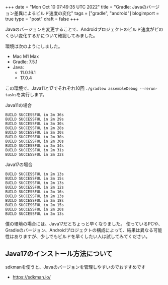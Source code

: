 +++
date = "Mon Oct 10 07:49:35 UTC 2022"
title = "Gradle: Javaのバージョン差異によるビルド速度の変化"
tags = ["gradle", "android"]
blogimport = true
type = "post"
draft = false
+++

Javaのバージョンを変更することで、Androidプロジェクトのビルド速度がどのくらい変化するかについて確認してみました。

環境は次のようにしました。

- Mac M1 Max
- Gradle: 7.5.1
- Java:
  - 11.0.16.1
  - 17.0.4

この環境で、Java11と17でそれぞれ10回 `./gradlew assembleDebug --rerun-tasks`を実行します。

Java11の場合

```
BUILD SUCCESSFUL in 2m 36s
BUILD SUCCESSFUL in 2m 29s
BUILD SUCCESSFUL in 2m 30s
BUILD SUCCESSFUL in 2m 28s
BUILD SUCCESSFUL in 2m 30s
BUILD SUCCESSFUL in 2m 30s
BUILD SUCCESSFUL in 2m 30s
BUILD SUCCESSFUL in 2m 34s
BUILD SUCCESSFUL in 2m 31s
BUILD SUCCESSFUL in 2m 32s
```

Java17の場合

```
BUILD SUCCESSFUL in 2m 13s
BUILD SUCCESSFUL in 2m 15s
BUILD SUCCESSFUL in 2m 13s
BUILD SUCCESSFUL in 2m 12s
BUILD SUCCESSFUL in 2m 16s
BUILD SUCCESSFUL in 2m 13s
BUILD SUCCESSFUL in 2m 18s
BUILD SUCCESSFUL in 2m 15s
BUILD SUCCESSFUL in 2m 20s
BUILD SUCCESSFUL in 2m 13s
```

僕の環境の場合には、Java17だとちょっと早くなりました。
使っているPCや、Gradleのバージョン、Androidプロジェクトの構成によって、結果は異なる可能性はありますが、少しでもビルドを早くしたい人は試してみてください。


## Java17のインストール方法について

sdkmanを使うと、Javaのバージョンを管理しやすいのでおすすめです

- https://sdkman.io/
